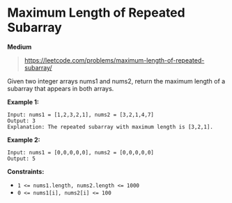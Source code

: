 # Maximum Length of Repeated Subarray
**Medium**

> https://leetcode.com/problems/maximum-length-of-repeated-subarray/

Given two integer arrays nums1 and nums2, return the maximum length of a subarray that appears in both arrays.

 

**Example 1:**
```
Input: nums1 = [1,2,3,2,1], nums2 = [3,2,1,4,7]
Output: 3
Explanation: The repeated subarray with maximum length is [3,2,1].
```
**Example 2:**
```
Input: nums1 = [0,0,0,0,0], nums2 = [0,0,0,0,0]
Output: 5
```
 

**Constraints:**

- `1 <= nums1.length, nums2.length <= 1000`
- `0 <= nums1[i], nums2[i] <= 100`